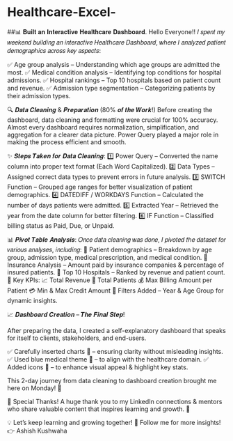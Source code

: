 # Healthcare-Excel-
##📊 𝐁𝐮𝐢𝐥𝐭 𝐚𝐧 𝐈𝐧𝐭𝐞𝐫𝐚𝐜𝐭𝐢𝐯𝐞 𝐇𝐞𝐚𝐥𝐭𝐡𝐜𝐚𝐫𝐞 𝐃𝐚𝐬𝐡𝐛𝐨𝐚𝐫𝐝.
Hello Everyone!!
𝐼 𝑠𝑝𝑒𝑛𝑡 𝑚𝑦 𝑤𝑒𝑒𝑘𝑒𝑛𝑑 𝑏𝑢𝑖𝑙𝑑𝑖𝑛𝑔 𝑎𝑛 𝑖𝑛𝑡𝑒𝑟𝑎𝑐𝑡𝑖𝑣𝑒 𝐻𝑒𝑎𝑙𝑡ℎ𝑐𝑎𝑟𝑒 𝐷𝑎𝑠ℎ𝑏𝑜𝑎𝑟𝑑, 𝑤ℎ𝑒𝑟𝑒 𝐼 𝑎𝑛𝑎𝑙𝑦𝑧𝑒𝑑 𝑝𝑎𝑡𝑖𝑒𝑛𝑡 𝑑𝑒𝑚𝑜𝑔𝑟𝑎𝑝ℎ𝑖𝑐𝑠 𝑎𝑐𝑟𝑜𝑠𝑠 𝑘𝑒𝑦 𝑎𝑠𝑝𝑒𝑐𝑡𝑠:

✅ Age group analysis – Understanding which age groups are admitted the most.
✅ Medical condition analysis – Identifying top conditions for hospital admissions.
✅ Hospital rankings – Top 10 hospitals based on patient count and revenue.
✅ Admission type segmentation – Categorizing patients by their admission types.

🔍 𝑫𝒂𝒕𝒂 𝑪𝒍𝒆𝒂𝒏𝒊𝒏𝒈 & 𝑷𝒓𝒆𝒑𝒂𝒓𝒂𝒕𝒊𝒐𝒏 (80% 𝒐𝒇 𝒕𝒉𝒆 𝑾𝒐𝒓𝒌!)
Before creating the dashboard, data cleaning and formatting were crucial for 100% accuracy. Almost every dashboard requires normalization, simplification, and aggregation for a clearer data picture. Power Query played a major role in making the process efficient and smooth.

✨ 𝑺𝒕𝒆𝒑𝒔 𝑻𝒂𝒌𝒆𝒏 𝒇𝒐𝒓 𝑫𝒂𝒕𝒂 𝑪𝒍𝒆𝒂𝒏𝒊𝒏𝒈:
1️⃣ Power Query – Converted the name column into proper text format (Each Word Capitalized).
2️⃣ Data Types – Assigned correct data types to prevent errors in future analysis.
3️⃣ SWITCH Function – Grouped age ranges for better visualization of patient demographics.
4️⃣ DATEDIFF / WORKDAYS Function – Calculated the number of days patients were admitted.
5️⃣ Extracted Year – Retrieved the year from the date column for better filtering.
6️⃣ IF Function – Classified billing status as Paid, Due, or Unpaid.

📊 𝑷𝒊𝒗𝒐𝒕 𝑻𝒂𝒃𝒍𝒆 𝑨𝒏𝒂𝒍𝒚𝒔𝒊𝒔:
𝑂𝑛𝑐𝑒 𝑑𝑎𝑡𝑎 𝑐𝑙𝑒𝑎𝑛𝑖𝑛𝑔 𝑤𝑎𝑠 𝑑𝑜𝑛𝑒, 𝐼 𝑝𝑖𝑣𝑜𝑡𝑒𝑑 𝑡ℎ𝑒 𝑑𝑎𝑡𝑎𝑠𝑒𝑡 𝑓𝑜𝑟 𝑣𝑎𝑟𝑖𝑜𝑢𝑠 𝑎𝑛𝑎𝑙𝑦𝑠𝑒𝑠, 𝑖𝑛𝑐𝑙𝑢𝑑𝑖𝑛𝑔:
🔹 Patient demographics – Breakdown by age group, admission type, medical prescription, and medical condition.
🔹 Insurance Analysis – Amount paid by insurance companies & percentage of insured patients.
🔹 Top 10 Hospitals – Ranked by revenue and patient count.
🔹 Key KPIs:
📈 Total Revenue
🏥 Total Patients
💰 Max Billing Amount per Patient
💳 Min & Max Credit Amount
🔹 Filters Added – Year & Age Group for dynamic insights.

📈 𝑫𝒂𝒔𝒉𝒃𝒐𝒂𝒓𝒅 𝑪𝒓𝒆𝒂𝒕𝒊𝒐𝒏 – 𝑻𝒉𝒆 𝑭𝒊𝒏𝒂𝒍 𝑺𝒕𝒆𝒑!

After preparing the data, I created a self-explanatory dashboard that speaks for itself to clients, stakeholders, and end-users.

✅ Carefully inserted charts 🎯 – ensuring clarity without misleading insights.
✅ Used blue medical theme 💙 – to align with the healthcare domain.
✅ Added icons 🎨 – to enhance visual appeal & highlight key stats.

This 2-day journey from data cleaning to dashboard creation brought me here on Monday! 🚀

🙏 Special Thanks!
A huge thank you to my LinkedIn connections & mentors who share valuable content that inspires learning and growth. 🙌

💡 Let’s keep learning and growing together!
📢 Follow me for more insights! 👉 Ashish Kushwaha
